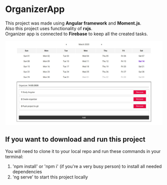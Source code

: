 # OrganizerApp

This project was made using <strong>Angular framework</strong> and <strong>Moment.js</strong>.</br>
Also this project uses functionality of <strong>rxjs</strong>.</br>
Organizer app is connected to <strong>Firebase</strong> to keep all the created tasks.</br>

![Screenshot](https://github.com/vladislavzasyadko/organizer-app-angular/blob/master/src/screenshots/screenshot.jpeg)

## If you want to download and run this project
You will need to clone it to your local repo and run these commands in your terminal:
1. 'npm install' or 'npm i' (if you're a very busy person) to install all needed dependencies
2. 'ng serve' to start this project locally
